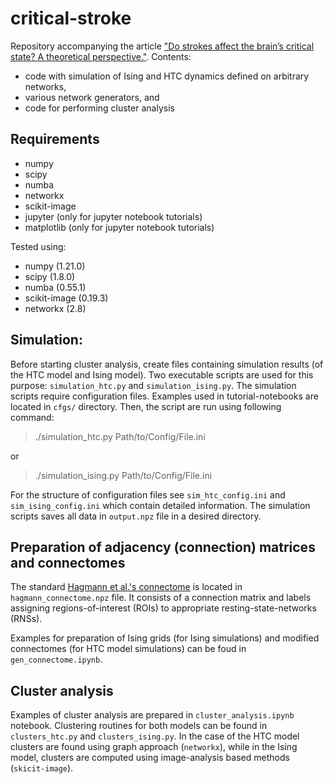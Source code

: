 # critical-stroke

Repository accompanying the article ["Do strokes affect the brain’s critical state? A
theoretical perspective."](http://link_to_paper).
Contents:
- code with simulation of Ising and HTC dynamics defined on arbitrary networks, 
- various network generators, and
- code for performing cluster analysis

## Requirements
* numpy
* scipy
* numba
* networkx
* scikit-image
* jupyter (only for jupyter notebook tutorials)
* matplotlib (only for jupyter notebook tutorials)

Tested using:
* numpy (1.21.0)
* scipy (1.8.0)
* numba (0.55.1)
* scikit-image (0.19.3)
* networkx (2.8)

## Simulation:
Before starting cluster analysis, create files containing simulation
results (of the HTC model and Ising model). Two executable scripts are
used for this purpose: `simulation_htc.py` and `simulation_ising.py`.
The simulation scripts require configuration files. Examples used in
tutorial-notebooks are located in `cfgs/` directory. Then, the script
are run using following command:

> ./simulation_htc.py Path/to/Config/File.ini

or
> ./simulation_ising.py Path/to/Config/File.ini

For the structure of configuration files see `sim_htc_config.ini` and
`sim_ising_config.ini` which contain detailed information.
The simulation scripts saves all data in  `output.npz` file
in a desired directory.

## Preparation of adjacency (connection) matrices and connectomes
The standard [Hagmann et al.'s connectome](https://doi.org/10.1371/journal.pbio.0060159.g001) is located in `hagmann_connectome.npz`
file. It consists of a connection matrix and labels assigning regions-of-interest
(ROIs) to appropriate resting-state-networks (RNSs).

Examples for preparation of Ising grids (for Ising simulations) and modified
connectomes (for HTC model simulations) can be foud in `gen_connectome.ipynb`.


## Cluster analysis
Examples of cluster analysis are prepared in `cluster_analysis.ipynb` notebook.
Clustering routines for both models can be found in `clusters_htc.py` and
`clusters_ising.py`. In the case of the HTC model clusters are found using graph
approach (`networkx`), while in the Ising model, clusters are computed using image-analysis
based methods (`skicit-image`).
